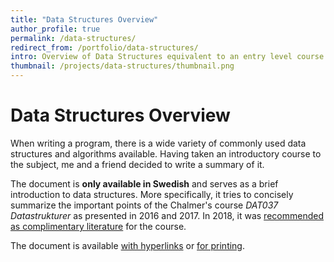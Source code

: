 ```yaml
---
title: "Data Structures Overview"
author_profile: true
permalink: /data-structures/
redirect_from: /portfolio/data-structures/
intro: Overview of Data Structures equivalent to an entry level course on the subject. Only available in Swedish.
thumbnail: /projects/data-structures/thumbnail.png
---
```


# Data Structures Overview
When writing a program, there is a wide variety of commonly used data structures and algorithms available. Having taken an introductory course to the subject, me and a friend decided to write a summary of it.

The document is **only available in Swedish** and serves as a brief introduction to data structures. More specifically, it tries to concisely summarize the important points of the Chalmer's course *DAT037 Datastrukturer* as presented in 2016 and 2017. In 2018, it was [recommended as complimentary literature](http://www.cse.chalmers.se/edu/year/2018/course/DAT037_Datastrukturer/resources.html) for the course.

The document is available [with hyperlinks](/assets/docs/datastrukturer_sammanfattning.pdf) or [for printing](/assets/docs/datastrukturer-printing-version.pdf).
